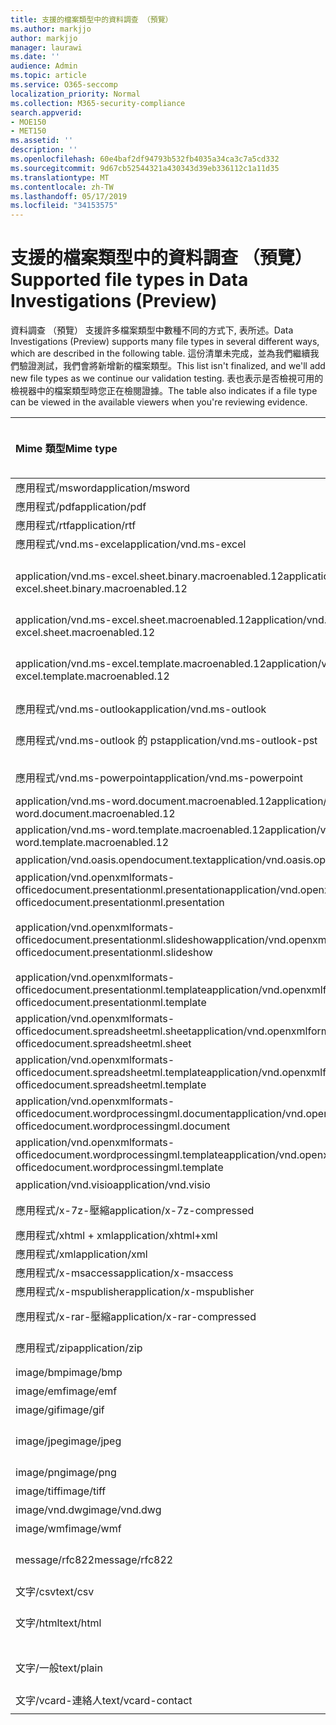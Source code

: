 ```yaml
---
title: 支援的檔案類型中的資料調查 （預覽）
ms.author: markjjo
author: markjjo
manager: laurawi
ms.date: ''
audience: Admin
ms.topic: article
ms.service: O365-seccomp
localization_priority: Normal
ms.collection: M365-security-compliance
search.appverid:
- MOE150
- MET150
ms.assetid: ''
description: ''
ms.openlocfilehash: 60e4baf2df94793b532fb4035a34ca3c7a5cd332
ms.sourcegitcommit: 9d67cb52544321a430343d39eb336112c1a11d35
ms.translationtype: MT
ms.contentlocale: zh-TW
ms.lasthandoff: 05/17/2019
ms.locfileid: "34153575"
---
```

# <a name="supported-file-types-in-data-investigations-preview"></a><span data-ttu-id="6d2b3-102">支援的檔案類型中的資料調查 （預覽）</span><span class="sxs-lookup"><span data-stu-id="6d2b3-102">Supported file types in Data Investigations (Preview)</span></span>

<span data-ttu-id="6d2b3-103">資料調查 （預覽） 支援許多檔案類型中數種不同的方式下, 表所述。</span><span class="sxs-lookup"><span data-stu-id="6d2b3-103">Data Investigations (Preview) supports many file types in several different ways, which are described in the following table.</span></span> <span data-ttu-id="6d2b3-104">這份清單未完成，並為我們繼續我們驗證測試，我們會將新增新的檔案類型。</span><span class="sxs-lookup"><span data-stu-id="6d2b3-104">This list isn't finalized, and we'll add new file types as we continue our validation testing.</span></span> <span data-ttu-id="6d2b3-105">表也表示是否檢視可用的檢視器中的檔案類型時您正在檢閱證據。</span><span class="sxs-lookup"><span data-stu-id="6d2b3-105">The table also indicates if a file type can be viewed in the available viewers when you're reviewing evidence.</span></span>

| <span data-ttu-id="6d2b3-106">Mime 類型</span><span class="sxs-lookup"><span data-stu-id="6d2b3-106">Mime type</span></span> | <span data-ttu-id="6d2b3-107">檔案類別</span><span class="sxs-lookup"><span data-stu-id="6d2b3-107">File class</span></span> | <span data-ttu-id="6d2b3-108">原生檢視器</span><span class="sxs-lookup"><span data-stu-id="6d2b3-108">Native viewer</span></span> | <span data-ttu-id="6d2b3-109">文字檢視器</span><span class="sxs-lookup"><span data-stu-id="6d2b3-109">Text viewer</span></span> | <span data-ttu-id="6d2b3-110">加上註解檢視器</span><span class="sxs-lookup"><span data-stu-id="6d2b3-110">Annotate viewer</span></span> | <span data-ttu-id="6d2b3-111">容器擷取</span><span class="sxs-lookup"><span data-stu-id="6d2b3-111">Container extraction</span></span> | <span data-ttu-id="6d2b3-112">Extensions</span><span class="sxs-lookup"><span data-stu-id="6d2b3-112">Extensions</span></span> |
| :- | :- | :- | :- | :- | :- | :- |
| <span data-ttu-id="6d2b3-113">應用程式/msword</span><span class="sxs-lookup"><span data-stu-id="6d2b3-113">application/msword</span></span> | <span data-ttu-id="6d2b3-114">Document</span><span class="sxs-lookup"><span data-stu-id="6d2b3-114">Document</span></span> | <span data-ttu-id="6d2b3-115">是</span><span class="sxs-lookup"><span data-stu-id="6d2b3-115">Yes</span></span> | <span data-ttu-id="6d2b3-116">是</span><span class="sxs-lookup"><span data-stu-id="6d2b3-116">Yes</span></span> | <span data-ttu-id="6d2b3-117">是</span><span class="sxs-lookup"><span data-stu-id="6d2b3-117">Yes</span></span> | <span data-ttu-id="6d2b3-118">否</span><span class="sxs-lookup"><span data-stu-id="6d2b3-118">No</span></span> | <span data-ttu-id="6d2b3-119">.doc;.dat</span><span class="sxs-lookup"><span data-stu-id="6d2b3-119">.doc; .dat</span></span> |
| <span data-ttu-id="6d2b3-120">應用程式/pdf</span><span class="sxs-lookup"><span data-stu-id="6d2b3-120">application/pdf</span></span> | <span data-ttu-id="6d2b3-121">Document</span><span class="sxs-lookup"><span data-stu-id="6d2b3-121">Document</span></span> | <span data-ttu-id="6d2b3-122">是</span><span class="sxs-lookup"><span data-stu-id="6d2b3-122">Yes</span></span> | <span data-ttu-id="6d2b3-123">是</span><span class="sxs-lookup"><span data-stu-id="6d2b3-123">Yes</span></span> | <span data-ttu-id="6d2b3-124">是</span><span class="sxs-lookup"><span data-stu-id="6d2b3-124">Yes</span></span> | <span data-ttu-id="6d2b3-125">否</span><span class="sxs-lookup"><span data-stu-id="6d2b3-125">No</span></span> | <span data-ttu-id="6d2b3-126">.pdf</span><span class="sxs-lookup"><span data-stu-id="6d2b3-126">.pdf</span></span> |
| <span data-ttu-id="6d2b3-127">應用程式/rtf</span><span class="sxs-lookup"><span data-stu-id="6d2b3-127">application/rtf</span></span> | <span data-ttu-id="6d2b3-128">Document</span><span class="sxs-lookup"><span data-stu-id="6d2b3-128">Document</span></span> | <span data-ttu-id="6d2b3-129">是</span><span class="sxs-lookup"><span data-stu-id="6d2b3-129">Yes</span></span> | <span data-ttu-id="6d2b3-130">是</span><span class="sxs-lookup"><span data-stu-id="6d2b3-130">Yes</span></span> | <span data-ttu-id="6d2b3-131">是</span><span class="sxs-lookup"><span data-stu-id="6d2b3-131">Yes</span></span> | <span data-ttu-id="6d2b3-132">否</span><span class="sxs-lookup"><span data-stu-id="6d2b3-132">No</span></span> | <span data-ttu-id="6d2b3-133">.rtf;。doc</span><span class="sxs-lookup"><span data-stu-id="6d2b3-133">.rtf;.doc</span></span> |
| <span data-ttu-id="6d2b3-134">應用程式/vnd.ms-excel</span><span class="sxs-lookup"><span data-stu-id="6d2b3-134">application/vnd.ms-excel</span></span> | <span data-ttu-id="6d2b3-135">Document</span><span class="sxs-lookup"><span data-stu-id="6d2b3-135">Document</span></span> | <span data-ttu-id="6d2b3-136">是</span><span class="sxs-lookup"><span data-stu-id="6d2b3-136">Yes</span></span> | <span data-ttu-id="6d2b3-137">是</span><span class="sxs-lookup"><span data-stu-id="6d2b3-137">Yes</span></span> | <span data-ttu-id="6d2b3-138">是</span><span class="sxs-lookup"><span data-stu-id="6d2b3-138">Yes</span></span> | <span data-ttu-id="6d2b3-139">否</span><span class="sxs-lookup"><span data-stu-id="6d2b3-139">No</span></span> | <span data-ttu-id="6d2b3-140">.xls;.dat</span><span class="sxs-lookup"><span data-stu-id="6d2b3-140">.xls; .dat</span></span> |
| <span data-ttu-id="6d2b3-141">application/vnd.ms-excel.sheet.binary.macroenabled.12</span><span class="sxs-lookup"><span data-stu-id="6d2b3-141">application/vnd.ms-excel.sheet.binary.macroenabled.12</span></span> | <span data-ttu-id="6d2b3-142">生產力 / Open Document 格式</span><span class="sxs-lookup"><span data-stu-id="6d2b3-142">Productivity / Open Document Format</span></span> | <span data-ttu-id="6d2b3-143">是</span><span class="sxs-lookup"><span data-stu-id="6d2b3-143">Yes</span></span> | <span data-ttu-id="6d2b3-144">是</span><span class="sxs-lookup"><span data-stu-id="6d2b3-144">Yes</span></span> | <span data-ttu-id="6d2b3-145">否</span><span class="sxs-lookup"><span data-stu-id="6d2b3-145">No</span></span> | <span data-ttu-id="6d2b3-146">否</span><span class="sxs-lookup"><span data-stu-id="6d2b3-146">No</span></span> | <span data-ttu-id="6d2b3-147">.xlsb</span><span class="sxs-lookup"><span data-stu-id="6d2b3-147">.xlsb</span></span> |
| <span data-ttu-id="6d2b3-148">application/vnd.ms-excel.sheet.macroenabled.12</span><span class="sxs-lookup"><span data-stu-id="6d2b3-148">application/vnd.ms-excel.sheet.macroenabled.12</span></span> | <span data-ttu-id="6d2b3-149">Document</span><span class="sxs-lookup"><span data-stu-id="6d2b3-149">Document</span></span> | <span data-ttu-id="6d2b3-150">是</span><span class="sxs-lookup"><span data-stu-id="6d2b3-150">Yes</span></span> | <span data-ttu-id="6d2b3-151">是</span><span class="sxs-lookup"><span data-stu-id="6d2b3-151">Yes</span></span> | <span data-ttu-id="6d2b3-152">是</span><span class="sxs-lookup"><span data-stu-id="6d2b3-152">Yes</span></span> | <span data-ttu-id="6d2b3-153">否</span><span class="sxs-lookup"><span data-stu-id="6d2b3-153">No</span></span> | <span data-ttu-id="6d2b3-154">.xlsm</span><span class="sxs-lookup"><span data-stu-id="6d2b3-154">.xlsm</span></span> |
| <span data-ttu-id="6d2b3-155">application/vnd.ms-excel.template.macroenabled.12</span><span class="sxs-lookup"><span data-stu-id="6d2b3-155">application/vnd.ms-excel.template.macroenabled.12</span></span> | <span data-ttu-id="6d2b3-156">生產力 / Open Document 格式</span><span class="sxs-lookup"><span data-stu-id="6d2b3-156">Productivity / Open Document Format</span></span> | <span data-ttu-id="6d2b3-157">否</span><span class="sxs-lookup"><span data-stu-id="6d2b3-157">No</span></span> | <span data-ttu-id="6d2b3-158">是</span><span class="sxs-lookup"><span data-stu-id="6d2b3-158">Yes</span></span> | <span data-ttu-id="6d2b3-159">否</span><span class="sxs-lookup"><span data-stu-id="6d2b3-159">No</span></span> | <span data-ttu-id="6d2b3-160">否</span><span class="sxs-lookup"><span data-stu-id="6d2b3-160">No</span></span> | <span data-ttu-id="6d2b3-161">.xltm</span><span class="sxs-lookup"><span data-stu-id="6d2b3-161">.xltm</span></span> |
| <span data-ttu-id="6d2b3-162">應用程式/vnd.ms-outlook</span><span class="sxs-lookup"><span data-stu-id="6d2b3-162">application/vnd.ms-outlook</span></span> | <span data-ttu-id="6d2b3-163">生產力</span><span class="sxs-lookup"><span data-stu-id="6d2b3-163">Productivity</span></span> | <span data-ttu-id="6d2b3-164">否</span><span class="sxs-lookup"><span data-stu-id="6d2b3-164">No</span></span> | <span data-ttu-id="6d2b3-165">否</span><span class="sxs-lookup"><span data-stu-id="6d2b3-165">No</span></span> | <span data-ttu-id="6d2b3-166">否</span><span class="sxs-lookup"><span data-stu-id="6d2b3-166">No</span></span> | <span data-ttu-id="6d2b3-167">否</span><span class="sxs-lookup"><span data-stu-id="6d2b3-167">No</span></span> | <span data-ttu-id="6d2b3-168">.msg</span><span class="sxs-lookup"><span data-stu-id="6d2b3-168">.msg</span></span> |
| <span data-ttu-id="6d2b3-169">應用程式/vnd.ms-outlook 的 pst</span><span class="sxs-lookup"><span data-stu-id="6d2b3-169">application/vnd.ms-outlook-pst</span></span> | <span data-ttu-id="6d2b3-170">生產力 / 共同作業</span><span class="sxs-lookup"><span data-stu-id="6d2b3-170">Productivity / Collaboration</span></span> | <span data-ttu-id="6d2b3-171">否</span><span class="sxs-lookup"><span data-stu-id="6d2b3-171">No</span></span> | <span data-ttu-id="6d2b3-172">否</span><span class="sxs-lookup"><span data-stu-id="6d2b3-172">No</span></span> | <span data-ttu-id="6d2b3-173">否</span><span class="sxs-lookup"><span data-stu-id="6d2b3-173">No</span></span> | <span data-ttu-id="6d2b3-174">是</span><span class="sxs-lookup"><span data-stu-id="6d2b3-174">Yes</span></span> | <span data-ttu-id="6d2b3-175">.pst</span><span class="sxs-lookup"><span data-stu-id="6d2b3-175">.pst</span></span> |
| <span data-ttu-id="6d2b3-176">應用程式/vnd.ms-powerpoint</span><span class="sxs-lookup"><span data-stu-id="6d2b3-176">application/vnd.ms-powerpoint</span></span> | <span data-ttu-id="6d2b3-177">Document</span><span class="sxs-lookup"><span data-stu-id="6d2b3-177">Document</span></span> | <span data-ttu-id="6d2b3-178">是</span><span class="sxs-lookup"><span data-stu-id="6d2b3-178">Yes</span></span> | <span data-ttu-id="6d2b3-179">是</span><span class="sxs-lookup"><span data-stu-id="6d2b3-179">Yes</span></span> | <span data-ttu-id="6d2b3-180">是</span><span class="sxs-lookup"><span data-stu-id="6d2b3-180">Yes</span></span> | <span data-ttu-id="6d2b3-181">否</span><span class="sxs-lookup"><span data-stu-id="6d2b3-181">No</span></span> | <span data-ttu-id="6d2b3-182">.ppt，.pps;。pot</span><span class="sxs-lookup"><span data-stu-id="6d2b3-182">.ppt; .pps;.pot</span></span> |
| <span data-ttu-id="6d2b3-183">application/vnd.ms-word.document.macroenabled.12</span><span class="sxs-lookup"><span data-stu-id="6d2b3-183">application/vnd.ms-word.document.macroenabled.12</span></span> | <span data-ttu-id="6d2b3-184">Document</span><span class="sxs-lookup"><span data-stu-id="6d2b3-184">Document</span></span> | <span data-ttu-id="6d2b3-185">是</span><span class="sxs-lookup"><span data-stu-id="6d2b3-185">Yes</span></span> | <span data-ttu-id="6d2b3-186">是</span><span class="sxs-lookup"><span data-stu-id="6d2b3-186">Yes</span></span> | <span data-ttu-id="6d2b3-187">是</span><span class="sxs-lookup"><span data-stu-id="6d2b3-187">Yes</span></span> | <span data-ttu-id="6d2b3-188">否</span><span class="sxs-lookup"><span data-stu-id="6d2b3-188">No</span></span> | <span data-ttu-id="6d2b3-189">.docm</span><span class="sxs-lookup"><span data-stu-id="6d2b3-189">.docm</span></span> |
| <span data-ttu-id="6d2b3-190">application/vnd.ms-word.template.macroenabled.12</span><span class="sxs-lookup"><span data-stu-id="6d2b3-190">application/vnd.ms-word.template.macroenabled.12</span></span> | <span data-ttu-id="6d2b3-191">Document</span><span class="sxs-lookup"><span data-stu-id="6d2b3-191">Document</span></span> | <span data-ttu-id="6d2b3-192">是</span><span class="sxs-lookup"><span data-stu-id="6d2b3-192">Yes</span></span> | <span data-ttu-id="6d2b3-193">是</span><span class="sxs-lookup"><span data-stu-id="6d2b3-193">Yes</span></span> | <span data-ttu-id="6d2b3-194">是</span><span class="sxs-lookup"><span data-stu-id="6d2b3-194">Yes</span></span> | <span data-ttu-id="6d2b3-195">否</span><span class="sxs-lookup"><span data-stu-id="6d2b3-195">No</span></span> | <span data-ttu-id="6d2b3-196">.dotm</span><span class="sxs-lookup"><span data-stu-id="6d2b3-196">.dotm</span></span> |
| <span data-ttu-id="6d2b3-197">application/vnd.oasis.opendocument.text</span><span class="sxs-lookup"><span data-stu-id="6d2b3-197">application/vnd.oasis.opendocument.text</span></span> | <span data-ttu-id="6d2b3-198">Document</span><span class="sxs-lookup"><span data-stu-id="6d2b3-198">Document</span></span> | <span data-ttu-id="6d2b3-199">是</span><span class="sxs-lookup"><span data-stu-id="6d2b3-199">Yes</span></span> | <span data-ttu-id="6d2b3-200">是</span><span class="sxs-lookup"><span data-stu-id="6d2b3-200">Yes</span></span> | <span data-ttu-id="6d2b3-201">是</span><span class="sxs-lookup"><span data-stu-id="6d2b3-201">Yes</span></span> | <span data-ttu-id="6d2b3-202">否</span><span class="sxs-lookup"><span data-stu-id="6d2b3-202">No</span></span> | <span data-ttu-id="6d2b3-203">.odt;</span><span class="sxs-lookup"><span data-stu-id="6d2b3-203">.odt;</span></span>  |
| <span data-ttu-id="6d2b3-204">application/vnd.openxmlformats-officedocument.presentationml.presentation</span><span class="sxs-lookup"><span data-stu-id="6d2b3-204">application/vnd.openxmlformats-officedocument.presentationml.presentation</span></span> | <span data-ttu-id="6d2b3-205">Document</span><span class="sxs-lookup"><span data-stu-id="6d2b3-205">Document</span></span> | <span data-ttu-id="6d2b3-206">是</span><span class="sxs-lookup"><span data-stu-id="6d2b3-206">Yes</span></span> | <span data-ttu-id="6d2b3-207">是</span><span class="sxs-lookup"><span data-stu-id="6d2b3-207">Yes</span></span> | <span data-ttu-id="6d2b3-208">是</span><span class="sxs-lookup"><span data-stu-id="6d2b3-208">Yes</span></span> | <span data-ttu-id="6d2b3-209">否</span><span class="sxs-lookup"><span data-stu-id="6d2b3-209">No</span></span> | <span data-ttu-id="6d2b3-210">.pptx</span><span class="sxs-lookup"><span data-stu-id="6d2b3-210">.pptx</span></span> |
| <span data-ttu-id="6d2b3-211">application/vnd.openxmlformats-officedocument.presentationml.slideshow</span><span class="sxs-lookup"><span data-stu-id="6d2b3-211">application/vnd.openxmlformats-officedocument.presentationml.slideshow</span></span> | <span data-ttu-id="6d2b3-212">生產力 / Open Document 格式</span><span class="sxs-lookup"><span data-stu-id="6d2b3-212">Productivity / Open Document Format</span></span> | <span data-ttu-id="6d2b3-213">是</span><span class="sxs-lookup"><span data-stu-id="6d2b3-213">Yes</span></span> | <span data-ttu-id="6d2b3-214">是</span><span class="sxs-lookup"><span data-stu-id="6d2b3-214">Yes</span></span> | <span data-ttu-id="6d2b3-215">是</span><span class="sxs-lookup"><span data-stu-id="6d2b3-215">Yes</span></span> | <span data-ttu-id="6d2b3-216">否</span><span class="sxs-lookup"><span data-stu-id="6d2b3-216">No</span></span> | <span data-ttu-id="6d2b3-217">.ppsx</span><span class="sxs-lookup"><span data-stu-id="6d2b3-217">.ppsx</span></span> |
| <span data-ttu-id="6d2b3-218">application/vnd.openxmlformats-officedocument.presentationml.template</span><span class="sxs-lookup"><span data-stu-id="6d2b3-218">application/vnd.openxmlformats-officedocument.presentationml.template</span></span> | <span data-ttu-id="6d2b3-219">Document</span><span class="sxs-lookup"><span data-stu-id="6d2b3-219">Document</span></span> | <span data-ttu-id="6d2b3-220">是</span><span class="sxs-lookup"><span data-stu-id="6d2b3-220">Yes</span></span> | <span data-ttu-id="6d2b3-221">是</span><span class="sxs-lookup"><span data-stu-id="6d2b3-221">Yes</span></span> | <span data-ttu-id="6d2b3-222">是</span><span class="sxs-lookup"><span data-stu-id="6d2b3-222">Yes</span></span> | <span data-ttu-id="6d2b3-223">否</span><span class="sxs-lookup"><span data-stu-id="6d2b3-223">No</span></span> | <span data-ttu-id="6d2b3-224">.potx</span><span class="sxs-lookup"><span data-stu-id="6d2b3-224">.potx</span></span> |
| <span data-ttu-id="6d2b3-225">application/vnd.openxmlformats-officedocument.spreadsheetml.sheet</span><span class="sxs-lookup"><span data-stu-id="6d2b3-225">application/vnd.openxmlformats-officedocument.spreadsheetml.sheet</span></span> | <span data-ttu-id="6d2b3-226">Document</span><span class="sxs-lookup"><span data-stu-id="6d2b3-226">Document</span></span> | <span data-ttu-id="6d2b3-227">是</span><span class="sxs-lookup"><span data-stu-id="6d2b3-227">Yes</span></span> | <span data-ttu-id="6d2b3-228">是</span><span class="sxs-lookup"><span data-stu-id="6d2b3-228">Yes</span></span> | <span data-ttu-id="6d2b3-229">是</span><span class="sxs-lookup"><span data-stu-id="6d2b3-229">Yes</span></span> | <span data-ttu-id="6d2b3-230">否</span><span class="sxs-lookup"><span data-stu-id="6d2b3-230">No</span></span> | <span data-ttu-id="6d2b3-231">.xlsx</span><span class="sxs-lookup"><span data-stu-id="6d2b3-231">.xlsx</span></span> |
| <span data-ttu-id="6d2b3-232">application/vnd.openxmlformats-officedocument.spreadsheetml.template</span><span class="sxs-lookup"><span data-stu-id="6d2b3-232">application/vnd.openxmlformats-officedocument.spreadsheetml.template</span></span> | <span data-ttu-id="6d2b3-233">Document</span><span class="sxs-lookup"><span data-stu-id="6d2b3-233">Document</span></span> | <span data-ttu-id="6d2b3-234">是</span><span class="sxs-lookup"><span data-stu-id="6d2b3-234">Yes</span></span> | <span data-ttu-id="6d2b3-235">是</span><span class="sxs-lookup"><span data-stu-id="6d2b3-235">Yes</span></span> | <span data-ttu-id="6d2b3-236">是</span><span class="sxs-lookup"><span data-stu-id="6d2b3-236">Yes</span></span> | <span data-ttu-id="6d2b3-237">否</span><span class="sxs-lookup"><span data-stu-id="6d2b3-237">No</span></span> | <span data-ttu-id="6d2b3-238">.xltx</span><span class="sxs-lookup"><span data-stu-id="6d2b3-238">.xltx</span></span> |
| <span data-ttu-id="6d2b3-239">application/vnd.openxmlformats-officedocument.wordprocessingml.document</span><span class="sxs-lookup"><span data-stu-id="6d2b3-239">application/vnd.openxmlformats-officedocument.wordprocessingml.document</span></span> | <span data-ttu-id="6d2b3-240">Document</span><span class="sxs-lookup"><span data-stu-id="6d2b3-240">Document</span></span> | <span data-ttu-id="6d2b3-241">是</span><span class="sxs-lookup"><span data-stu-id="6d2b3-241">Yes</span></span> | <span data-ttu-id="6d2b3-242">是</span><span class="sxs-lookup"><span data-stu-id="6d2b3-242">Yes</span></span> | <span data-ttu-id="6d2b3-243">是</span><span class="sxs-lookup"><span data-stu-id="6d2b3-243">Yes</span></span> | <span data-ttu-id="6d2b3-244">否</span><span class="sxs-lookup"><span data-stu-id="6d2b3-244">No</span></span> | <span data-ttu-id="6d2b3-245">.docx</span><span class="sxs-lookup"><span data-stu-id="6d2b3-245">.docx</span></span> |
| <span data-ttu-id="6d2b3-246">application/vnd.openxmlformats-officedocument.wordprocessingml.template</span><span class="sxs-lookup"><span data-stu-id="6d2b3-246">application/vnd.openxmlformats-officedocument.wordprocessingml.template</span></span> | <span data-ttu-id="6d2b3-247">Document</span><span class="sxs-lookup"><span data-stu-id="6d2b3-247">Document</span></span> | <span data-ttu-id="6d2b3-248">是</span><span class="sxs-lookup"><span data-stu-id="6d2b3-248">Yes</span></span> | <span data-ttu-id="6d2b3-249">是</span><span class="sxs-lookup"><span data-stu-id="6d2b3-249">Yes</span></span> | <span data-ttu-id="6d2b3-250">是</span><span class="sxs-lookup"><span data-stu-id="6d2b3-250">Yes</span></span> | <span data-ttu-id="6d2b3-251">否</span><span class="sxs-lookup"><span data-stu-id="6d2b3-251">No</span></span> | <span data-ttu-id="6d2b3-252">.dotx</span><span class="sxs-lookup"><span data-stu-id="6d2b3-252">.dotx</span></span> |
| <span data-ttu-id="6d2b3-253">application/vnd.visio</span><span class="sxs-lookup"><span data-stu-id="6d2b3-253">application/vnd.visio</span></span> | <span data-ttu-id="6d2b3-254">Document</span><span class="sxs-lookup"><span data-stu-id="6d2b3-254">Document</span></span> | <span data-ttu-id="6d2b3-255">是</span><span class="sxs-lookup"><span data-stu-id="6d2b3-255">Yes</span></span> | <span data-ttu-id="6d2b3-256">是</span><span class="sxs-lookup"><span data-stu-id="6d2b3-256">Yes</span></span> | <span data-ttu-id="6d2b3-257">是</span><span class="sxs-lookup"><span data-stu-id="6d2b3-257">Yes</span></span> | <span data-ttu-id="6d2b3-258">否</span><span class="sxs-lookup"><span data-stu-id="6d2b3-258">No</span></span> | <span data-ttu-id="6d2b3-259">.vsd</span><span class="sxs-lookup"><span data-stu-id="6d2b3-259">.vsd</span></span> |
| <span data-ttu-id="6d2b3-260">應用程式/x-7z-壓縮</span><span class="sxs-lookup"><span data-stu-id="6d2b3-260">application/x-7z-compressed</span></span> | <span data-ttu-id="6d2b3-261">封存 / 容器</span><span class="sxs-lookup"><span data-stu-id="6d2b3-261">Archive / Container</span></span> | <span data-ttu-id="6d2b3-262">否</span><span class="sxs-lookup"><span data-stu-id="6d2b3-262">No</span></span> | <span data-ttu-id="6d2b3-263">否</span><span class="sxs-lookup"><span data-stu-id="6d2b3-263">No</span></span> | <span data-ttu-id="6d2b3-264">否</span><span class="sxs-lookup"><span data-stu-id="6d2b3-264">No</span></span> | <span data-ttu-id="6d2b3-265">是</span><span class="sxs-lookup"><span data-stu-id="6d2b3-265">Yes</span></span> | <span data-ttu-id="6d2b3-266">.7z</span><span class="sxs-lookup"><span data-stu-id="6d2b3-266">.7z</span></span> |
| <span data-ttu-id="6d2b3-267">應用程式/xhtml + xml</span><span class="sxs-lookup"><span data-stu-id="6d2b3-267">application/xhtml+xml</span></span> | <span data-ttu-id="6d2b3-268">Document</span><span class="sxs-lookup"><span data-stu-id="6d2b3-268">Document</span></span> | <span data-ttu-id="6d2b3-269">是</span><span class="sxs-lookup"><span data-stu-id="6d2b3-269">Yes</span></span> | <span data-ttu-id="6d2b3-270">是</span><span class="sxs-lookup"><span data-stu-id="6d2b3-270">Yes</span></span> | <span data-ttu-id="6d2b3-271">是</span><span class="sxs-lookup"><span data-stu-id="6d2b3-271">Yes</span></span> | <span data-ttu-id="6d2b3-272">否</span><span class="sxs-lookup"><span data-stu-id="6d2b3-272">No</span></span> | <span data-ttu-id="6d2b3-273">.xhtml</span><span class="sxs-lookup"><span data-stu-id="6d2b3-273">.xhtml</span></span> |
| <span data-ttu-id="6d2b3-274">應用程式/xml</span><span class="sxs-lookup"><span data-stu-id="6d2b3-274">application/xml</span></span> | <span data-ttu-id="6d2b3-275">Document</span><span class="sxs-lookup"><span data-stu-id="6d2b3-275">Document</span></span> | <span data-ttu-id="6d2b3-276">是</span><span class="sxs-lookup"><span data-stu-id="6d2b3-276">Yes</span></span> | <span data-ttu-id="6d2b3-277">是</span><span class="sxs-lookup"><span data-stu-id="6d2b3-277">Yes</span></span> | <span data-ttu-id="6d2b3-278">是</span><span class="sxs-lookup"><span data-stu-id="6d2b3-278">Yes</span></span> | <span data-ttu-id="6d2b3-279">否</span><span class="sxs-lookup"><span data-stu-id="6d2b3-279">No</span></span> | <span data-ttu-id="6d2b3-280">.xml</span><span class="sxs-lookup"><span data-stu-id="6d2b3-280">.xml</span></span> |
| <span data-ttu-id="6d2b3-281">應用程式/x-msaccess</span><span class="sxs-lookup"><span data-stu-id="6d2b3-281">application/x-msaccess</span></span> | <span data-ttu-id="6d2b3-282">Document</span><span class="sxs-lookup"><span data-stu-id="6d2b3-282">Document</span></span> | <span data-ttu-id="6d2b3-283">是</span><span class="sxs-lookup"><span data-stu-id="6d2b3-283">Yes</span></span> | <span data-ttu-id="6d2b3-284">是</span><span class="sxs-lookup"><span data-stu-id="6d2b3-284">Yes</span></span> | <span data-ttu-id="6d2b3-285">是</span><span class="sxs-lookup"><span data-stu-id="6d2b3-285">Yes</span></span> | <span data-ttu-id="6d2b3-286">否</span><span class="sxs-lookup"><span data-stu-id="6d2b3-286">No</span></span> | <span data-ttu-id="6d2b3-287">.mdb</span><span class="sxs-lookup"><span data-stu-id="6d2b3-287">.mdb</span></span> |
| <span data-ttu-id="6d2b3-288">應用程式/x-mspublisher</span><span class="sxs-lookup"><span data-stu-id="6d2b3-288">application/x-mspublisher</span></span> | <span data-ttu-id="6d2b3-289">Document</span><span class="sxs-lookup"><span data-stu-id="6d2b3-289">Document</span></span> | <span data-ttu-id="6d2b3-290">是</span><span class="sxs-lookup"><span data-stu-id="6d2b3-290">Yes</span></span> | <span data-ttu-id="6d2b3-291">是</span><span class="sxs-lookup"><span data-stu-id="6d2b3-291">Yes</span></span> | <span data-ttu-id="6d2b3-292">是</span><span class="sxs-lookup"><span data-stu-id="6d2b3-292">Yes</span></span> | <span data-ttu-id="6d2b3-293">否</span><span class="sxs-lookup"><span data-stu-id="6d2b3-293">No</span></span> | <span data-ttu-id="6d2b3-294">.pub</span><span class="sxs-lookup"><span data-stu-id="6d2b3-294">.pub</span></span> |
| <span data-ttu-id="6d2b3-295">應用程式/x-rar-壓縮</span><span class="sxs-lookup"><span data-stu-id="6d2b3-295">application/x-rar-compressed</span></span> | <span data-ttu-id="6d2b3-296">封存 / 容器</span><span class="sxs-lookup"><span data-stu-id="6d2b3-296">Archive / Container</span></span> | <span data-ttu-id="6d2b3-297">否</span><span class="sxs-lookup"><span data-stu-id="6d2b3-297">No</span></span> | <span data-ttu-id="6d2b3-298">否</span><span class="sxs-lookup"><span data-stu-id="6d2b3-298">No</span></span> | <span data-ttu-id="6d2b3-299">否</span><span class="sxs-lookup"><span data-stu-id="6d2b3-299">No</span></span> | <span data-ttu-id="6d2b3-300">是</span><span class="sxs-lookup"><span data-stu-id="6d2b3-300">Yes</span></span> | <span data-ttu-id="6d2b3-301">.rar</span><span class="sxs-lookup"><span data-stu-id="6d2b3-301">.rar</span></span> |
| <span data-ttu-id="6d2b3-302">應用程式/zip</span><span class="sxs-lookup"><span data-stu-id="6d2b3-302">application/zip</span></span> | <span data-ttu-id="6d2b3-303">封存 / 容器</span><span class="sxs-lookup"><span data-stu-id="6d2b3-303">Archive / Container</span></span> | <span data-ttu-id="6d2b3-304">否</span><span class="sxs-lookup"><span data-stu-id="6d2b3-304">No</span></span> | <span data-ttu-id="6d2b3-305">否</span><span class="sxs-lookup"><span data-stu-id="6d2b3-305">No</span></span> | <span data-ttu-id="6d2b3-306">否</span><span class="sxs-lookup"><span data-stu-id="6d2b3-306">No</span></span> | <span data-ttu-id="6d2b3-307">是</span><span class="sxs-lookup"><span data-stu-id="6d2b3-307">Yes</span></span> | <span data-ttu-id="6d2b3-308">.zip</span><span class="sxs-lookup"><span data-stu-id="6d2b3-308">.zip</span></span> |
| <span data-ttu-id="6d2b3-309">image/bmp</span><span class="sxs-lookup"><span data-stu-id="6d2b3-309">image/bmp</span></span> | <span data-ttu-id="6d2b3-310">影像</span><span class="sxs-lookup"><span data-stu-id="6d2b3-310">Image</span></span> | <span data-ttu-id="6d2b3-311">是</span><span class="sxs-lookup"><span data-stu-id="6d2b3-311">Yes</span></span> | <span data-ttu-id="6d2b3-312">是</span><span class="sxs-lookup"><span data-stu-id="6d2b3-312">Yes</span></span> | <span data-ttu-id="6d2b3-313">是</span><span class="sxs-lookup"><span data-stu-id="6d2b3-313">Yes</span></span> | <span data-ttu-id="6d2b3-314">否</span><span class="sxs-lookup"><span data-stu-id="6d2b3-314">No</span></span> | <span data-ttu-id="6d2b3-315">.bmp</span><span class="sxs-lookup"><span data-stu-id="6d2b3-315">.bmp</span></span> |
| <span data-ttu-id="6d2b3-316">image/emf</span><span class="sxs-lookup"><span data-stu-id="6d2b3-316">image/emf</span></span> | <span data-ttu-id="6d2b3-317">影像</span><span class="sxs-lookup"><span data-stu-id="6d2b3-317">Image</span></span> | <span data-ttu-id="6d2b3-318">是</span><span class="sxs-lookup"><span data-stu-id="6d2b3-318">Yes</span></span> | <span data-ttu-id="6d2b3-319">是</span><span class="sxs-lookup"><span data-stu-id="6d2b3-319">Yes</span></span> | <span data-ttu-id="6d2b3-320">是</span><span class="sxs-lookup"><span data-stu-id="6d2b3-320">Yes</span></span> | <span data-ttu-id="6d2b3-321">否</span><span class="sxs-lookup"><span data-stu-id="6d2b3-321">No</span></span> | <span data-ttu-id="6d2b3-322">.emf</span><span class="sxs-lookup"><span data-stu-id="6d2b3-322">.emf</span></span> |
| <span data-ttu-id="6d2b3-323">image/gif</span><span class="sxs-lookup"><span data-stu-id="6d2b3-323">image/gif</span></span> | <span data-ttu-id="6d2b3-324">Document</span><span class="sxs-lookup"><span data-stu-id="6d2b3-324">Document</span></span> | <span data-ttu-id="6d2b3-325">是</span><span class="sxs-lookup"><span data-stu-id="6d2b3-325">Yes</span></span> | <span data-ttu-id="6d2b3-326">是</span><span class="sxs-lookup"><span data-stu-id="6d2b3-326">Yes</span></span> | <span data-ttu-id="6d2b3-327">是</span><span class="sxs-lookup"><span data-stu-id="6d2b3-327">Yes</span></span> | <span data-ttu-id="6d2b3-328">否</span><span class="sxs-lookup"><span data-stu-id="6d2b3-328">No</span></span> | <span data-ttu-id="6d2b3-329">.gif</span><span class="sxs-lookup"><span data-stu-id="6d2b3-329">.gif</span></span> |
| <span data-ttu-id="6d2b3-330">image/jpeg</span><span class="sxs-lookup"><span data-stu-id="6d2b3-330">image/jpeg</span></span> | <span data-ttu-id="6d2b3-331">影像</span><span class="sxs-lookup"><span data-stu-id="6d2b3-331">Image</span></span> | <span data-ttu-id="6d2b3-332">是</span><span class="sxs-lookup"><span data-stu-id="6d2b3-332">Yes</span></span> | <span data-ttu-id="6d2b3-333">是</span><span class="sxs-lookup"><span data-stu-id="6d2b3-333">Yes</span></span> | <span data-ttu-id="6d2b3-334">是</span><span class="sxs-lookup"><span data-stu-id="6d2b3-334">Yes</span></span> | <span data-ttu-id="6d2b3-335">否</span><span class="sxs-lookup"><span data-stu-id="6d2b3-335">No</span></span> | <span data-ttu-id="6d2b3-336">.jpg、.jpeg、.dat;。jpgt</span><span class="sxs-lookup"><span data-stu-id="6d2b3-336">.jpg; .jpeg; .dat;.jpgt</span></span> |
| <span data-ttu-id="6d2b3-337">image/png</span><span class="sxs-lookup"><span data-stu-id="6d2b3-337">image/png</span></span> | <span data-ttu-id="6d2b3-338">影像</span><span class="sxs-lookup"><span data-stu-id="6d2b3-338">Image</span></span> | <span data-ttu-id="6d2b3-339">是</span><span class="sxs-lookup"><span data-stu-id="6d2b3-339">Yes</span></span> | <span data-ttu-id="6d2b3-340">是</span><span class="sxs-lookup"><span data-stu-id="6d2b3-340">Yes</span></span> | <span data-ttu-id="6d2b3-341">是</span><span class="sxs-lookup"><span data-stu-id="6d2b3-341">Yes</span></span> | <span data-ttu-id="6d2b3-342">否</span><span class="sxs-lookup"><span data-stu-id="6d2b3-342">No</span></span> | <span data-ttu-id="6d2b3-343">.png</span><span class="sxs-lookup"><span data-stu-id="6d2b3-343">.png</span></span> |
| <span data-ttu-id="6d2b3-344">image/tiff</span><span class="sxs-lookup"><span data-stu-id="6d2b3-344">image/tiff</span></span> | <span data-ttu-id="6d2b3-345">影像</span><span class="sxs-lookup"><span data-stu-id="6d2b3-345">Image</span></span> | <span data-ttu-id="6d2b3-346">是</span><span class="sxs-lookup"><span data-stu-id="6d2b3-346">Yes</span></span> | <span data-ttu-id="6d2b3-347">是</span><span class="sxs-lookup"><span data-stu-id="6d2b3-347">Yes</span></span> | <span data-ttu-id="6d2b3-348">是</span><span class="sxs-lookup"><span data-stu-id="6d2b3-348">Yes</span></span> | <span data-ttu-id="6d2b3-349">否</span><span class="sxs-lookup"><span data-stu-id="6d2b3-349">No</span></span> | <span data-ttu-id="6d2b3-350">.tif</span><span class="sxs-lookup"><span data-stu-id="6d2b3-350">.tif</span></span> |
| <span data-ttu-id="6d2b3-351">image/vnd.dwg</span><span class="sxs-lookup"><span data-stu-id="6d2b3-351">image/vnd.dwg</span></span> | <span data-ttu-id="6d2b3-352">Document</span><span class="sxs-lookup"><span data-stu-id="6d2b3-352">Document</span></span> | <span data-ttu-id="6d2b3-353">是</span><span class="sxs-lookup"><span data-stu-id="6d2b3-353">Yes</span></span> | <span data-ttu-id="6d2b3-354">是</span><span class="sxs-lookup"><span data-stu-id="6d2b3-354">Yes</span></span> | <span data-ttu-id="6d2b3-355">是</span><span class="sxs-lookup"><span data-stu-id="6d2b3-355">Yes</span></span> | <span data-ttu-id="6d2b3-356">否</span><span class="sxs-lookup"><span data-stu-id="6d2b3-356">No</span></span> | <span data-ttu-id="6d2b3-357">.dwg;。dxf;</span><span class="sxs-lookup"><span data-stu-id="6d2b3-357">.dwg;.dxf;</span></span> |
| <span data-ttu-id="6d2b3-358">image/wmf</span><span class="sxs-lookup"><span data-stu-id="6d2b3-358">image/wmf</span></span> | <span data-ttu-id="6d2b3-359">Document</span><span class="sxs-lookup"><span data-stu-id="6d2b3-359">Document</span></span> | <span data-ttu-id="6d2b3-360">是</span><span class="sxs-lookup"><span data-stu-id="6d2b3-360">Yes</span></span> | <span data-ttu-id="6d2b3-361">是</span><span class="sxs-lookup"><span data-stu-id="6d2b3-361">Yes</span></span> | <span data-ttu-id="6d2b3-362">是</span><span class="sxs-lookup"><span data-stu-id="6d2b3-362">Yes</span></span> | <span data-ttu-id="6d2b3-363">否</span><span class="sxs-lookup"><span data-stu-id="6d2b3-363">No</span></span> | <span data-ttu-id="6d2b3-364">.wmf</span><span class="sxs-lookup"><span data-stu-id="6d2b3-364">.wmf</span></span> |
| <span data-ttu-id="6d2b3-365">message/rfc822</span><span class="sxs-lookup"><span data-stu-id="6d2b3-365">message/rfc822</span></span> | <span data-ttu-id="6d2b3-366">生產力 / 共同作業</span><span class="sxs-lookup"><span data-stu-id="6d2b3-366">Productivity / Collaboration</span></span> | <span data-ttu-id="6d2b3-367">否</span><span class="sxs-lookup"><span data-stu-id="6d2b3-367">No</span></span> | <span data-ttu-id="6d2b3-368">否</span><span class="sxs-lookup"><span data-stu-id="6d2b3-368">No</span></span> | <span data-ttu-id="6d2b3-369">否</span><span class="sxs-lookup"><span data-stu-id="6d2b3-369">No</span></span> | <span data-ttu-id="6d2b3-370">否</span><span class="sxs-lookup"><span data-stu-id="6d2b3-370">No</span></span> | <span data-ttu-id="6d2b3-371">.eml</span><span class="sxs-lookup"><span data-stu-id="6d2b3-371">.eml</span></span> |
| <span data-ttu-id="6d2b3-372">文字/csv</span><span class="sxs-lookup"><span data-stu-id="6d2b3-372">text/csv</span></span> | <span data-ttu-id="6d2b3-373">Document</span><span class="sxs-lookup"><span data-stu-id="6d2b3-373">Document</span></span> | <span data-ttu-id="6d2b3-374">是</span><span class="sxs-lookup"><span data-stu-id="6d2b3-374">Yes</span></span> | <span data-ttu-id="6d2b3-375">是</span><span class="sxs-lookup"><span data-stu-id="6d2b3-375">Yes</span></span> | <span data-ttu-id="6d2b3-376">是</span><span class="sxs-lookup"><span data-stu-id="6d2b3-376">Yes</span></span> | <span data-ttu-id="6d2b3-377">否</span><span class="sxs-lookup"><span data-stu-id="6d2b3-377">No</span></span> | <span data-ttu-id="6d2b3-378">.csv</span><span class="sxs-lookup"><span data-stu-id="6d2b3-378">.csv</span></span> |
| <span data-ttu-id="6d2b3-379">文字/html</span><span class="sxs-lookup"><span data-stu-id="6d2b3-379">text/html</span></span> | <span data-ttu-id="6d2b3-380">Document</span><span class="sxs-lookup"><span data-stu-id="6d2b3-380">Document</span></span> | <span data-ttu-id="6d2b3-381">是</span><span class="sxs-lookup"><span data-stu-id="6d2b3-381">Yes</span></span> | <span data-ttu-id="6d2b3-382">是</span><span class="sxs-lookup"><span data-stu-id="6d2b3-382">Yes</span></span> | <span data-ttu-id="6d2b3-383">是</span><span class="sxs-lookup"><span data-stu-id="6d2b3-383">Yes</span></span> | <span data-ttu-id="6d2b3-384">否</span><span class="sxs-lookup"><span data-stu-id="6d2b3-384">No</span></span> | <span data-ttu-id="6d2b3-385">.html;。shtml;.htm</span><span class="sxs-lookup"><span data-stu-id="6d2b3-385">.html;.shtml; .htm</span></span> |
| <span data-ttu-id="6d2b3-386">文字/一般</span><span class="sxs-lookup"><span data-stu-id="6d2b3-386">text/plain</span></span> | <span data-ttu-id="6d2b3-387">Document</span><span class="sxs-lookup"><span data-stu-id="6d2b3-387">Document</span></span> | <span data-ttu-id="6d2b3-388">是</span><span class="sxs-lookup"><span data-stu-id="6d2b3-388">Yes</span></span> | <span data-ttu-id="6d2b3-389">是</span><span class="sxs-lookup"><span data-stu-id="6d2b3-389">Yes</span></span> | <span data-ttu-id="6d2b3-390">是</span><span class="sxs-lookup"><span data-stu-id="6d2b3-390">Yes</span></span> | <span data-ttu-id="6d2b3-391">否</span><span class="sxs-lookup"><span data-stu-id="6d2b3-391">No</span></span> | <span data-ttu-id="6d2b3-392">.txt;.css;。詐騙、.pl、.csv、.dat</span><span class="sxs-lookup"><span data-stu-id="6d2b3-392">.txt; .css;.con; .pl; .csv; .dat</span></span> |
| <span data-ttu-id="6d2b3-393">文字/vcard-連絡人</span><span class="sxs-lookup"><span data-stu-id="6d2b3-393">text/vcard-contact</span></span> | <span data-ttu-id="6d2b3-394">Document</span><span class="sxs-lookup"><span data-stu-id="6d2b3-394">Document</span></span> | <span data-ttu-id="6d2b3-395">是</span><span class="sxs-lookup"><span data-stu-id="6d2b3-395">Yes</span></span> | <span data-ttu-id="6d2b3-396">是</span><span class="sxs-lookup"><span data-stu-id="6d2b3-396">Yes</span></span> | <span data-ttu-id="6d2b3-397">是</span><span class="sxs-lookup"><span data-stu-id="6d2b3-397">Yes</span></span> | <span data-ttu-id="6d2b3-398">否</span><span class="sxs-lookup"><span data-stu-id="6d2b3-398">No</span></span> | <span data-ttu-id="6d2b3-399">.vcf</span><span class="sxs-lookup"><span data-stu-id="6d2b3-399">.vcf</span></span> |
||||||||
